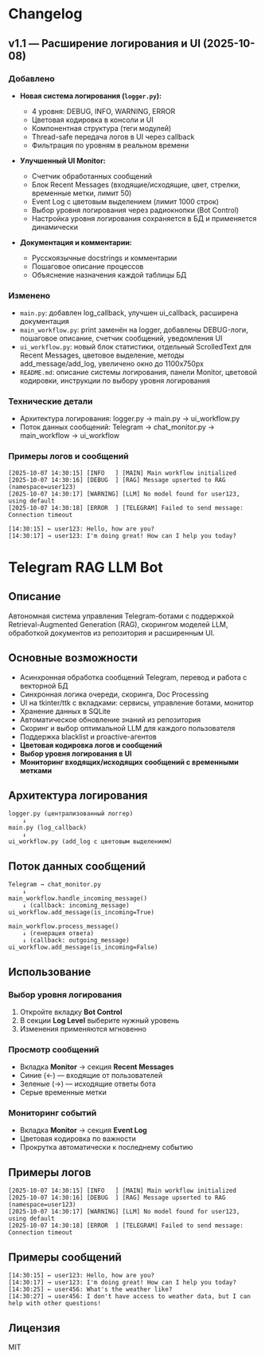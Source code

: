 # Changelog

## v1.1 — Расширение логирования и UI (2025-10-08)

### Добавлено

- **Новая система логирования (`logger.py`):**
  - 4 уровня: DEBUG, INFO, WARNING, ERROR
  - Цветовая кодировка в консоли и UI
  - Компонентная структура (теги модулей)
  - Thread-safe передача логов в UI через callback
  - Фильтрация по уровням в реальном времени

- **Улучшенный UI Monitor:**
  - Счетчик обработанных сообщений
  - Блок Recent Messages (входящие/исходящие, цвет, стрелки, временные метки, лимит 50)
  - Event Log с цветовым выделением (лимит 1000 строк)
  - Выбор уровня логирования через радиокнопки (Bot Control)
  - Настройка уровня логирования сохраняется в БД и применяется динамически

- **Документация и комментарии:**
  - Русскоязычные docstrings и комментарии
  - Пошаговое описание процессов
  - Объяснение назначения каждой таблицы БД

### Изменено

- `main.py`: добавлен log_callback, улучшен ui_callback, расширена документация
- `main_workflow.py`: print заменён на logger, добавлены DEBUG-логи, пошаговое описание, счетчик сообщений, уведомления UI
- `ui_workflow.py`: новый блок статистики, отдельный ScrolledText для Recent Messages, цветовое выделение, методы add_message/add_log, увеличено окно до 1100x750px
- `README.md`: описание системы логирования, панели Monitor, цветовой кодировки, инструкции по выбору уровня логирования

### Технические детали

- Архитектура логирования: logger.py → main.py → ui_workflow.py
- Поток данных сообщений: Telegram → chat_monitor.py → main_workflow → ui_workflow

### Примеры логов и сообщений

```
[2025-10-07 14:30:15] [INFO   ] [MAIN] Main workflow initialized
[2025-10-07 14:30:16] [DEBUG  ] [RAG] Message upserted to RAG (namespace=user123)
[2025-10-07 14:30:17] [WARNING] [LLM] No model found for user123, using default
[2025-10-07 14:30:18] [ERROR  ] [TELEGRAM] Failed to send message: Connection timeout
```

```
[14:30:15] ← user123: Hello, how are you?
[14:30:17] → user123: I'm doing great! How can I help you today?
```

# Telegram RAG LLM Bot

## Описание

Автономная система управления Telegram-ботами с поддержкой Retrieval-Augmented Generation (RAG), скорингом моделей LLM, обработкой документов из репозитория и расширенным UI.

## Основные возможности

- Асинхронная обработка сообщений Telegram, перевод и работа с векторной БД
- Синхронная логика очереди, скоринга, Doc Processing
- UI на tkinter/ttk с вкладками: сервисы, управление ботами, монитор
- Хранение данных в SQLite
- Автоматическое обновление знаний из репозитория
- Скоринг и выбор оптимальной LLM для каждого пользователя
- Поддержка blacklist и proactive-агентов
- **Цветовая кодировка логов и сообщений**
- **Выбор уровня логирования в UI**
- **Мониторинг входящих/исходящих сообщений с временными метками**

## Архитектура логирования

```
logger.py (централизованный логгер)
    ↓
main.py (log_callback)
    ↓
ui_workflow.py (add_log с цветовым выделением)
```

## Поток данных сообщений

```
Telegram → chat_monitor.py
    ↓
main_workflow.handle_incoming_message()
    ↓ (callback: incoming_message)
ui_workflow.add_message(is_incoming=True)

main_workflow.process_message()
    ↓ (генерация ответа)
    ↓ (callback: outgoing_message)
ui_workflow.add_message(is_incoming=False)
```

## Использование

### Выбор уровня логирования

1. Откройте вкладку **Bot Control**
2. В секции **Log Level** выберите нужный уровень
3. Изменения применяются мгновенно

### Просмотр сообщений

- Вкладка **Monitor** → секция **Recent Messages**
- Синие (←) — входящие от пользователей
- Зеленые (→) — исходящие ответы бота
- Серые временные метки

### Мониторинг событий

- Вкладка **Monitor** → секция **Event Log**
- Цветовая кодировка по важности
- Прокрутка автоматически к последнему событию

## Примеры логов

```
[2025-10-07 14:30:15] [INFO   ] [MAIN] Main workflow initialized
[2025-10-07 14:30:16] [DEBUG  ] [RAG] Message upserted to RAG (namespace=user123)
[2025-10-07 14:30:17] [WARNING] [LLM] No model found for user123, using default
[2025-10-07 14:30:18] [ERROR  ] [TELEGRAM] Failed to send message: Connection timeout
```

## Примеры сообщений

```
[14:30:15] ← user123: Hello, how are you?
[14:30:17] → user123: I'm doing great! How can I help you today?
[14:30:25] ← user456: What's the weather like?
[14:30:27] → user456: I don't have access to weather data, but I can help with other questions!
```

## Лицензия

MIT
